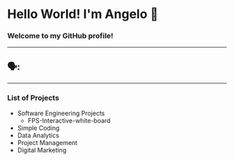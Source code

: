 # Hello World! I'm Angelo 👋
### Welcome to my GitHub profile!
---
## 🗣️: 

---
### List of Projects
* Software Engineering Projects
  * FPS-Interactive-white-board
* Simple Coding 
* Data Analytics
* Project Management
* Digital Marketing

<!--
**angeloparayno/angeloparayno** is a ✨ _special_ ✨ repository because its `README.md` (this file) appears on your GitHub profile.

Here are some ideas to get you started:

- 🔭 I’m currently working on ...
- 🌱 I’m currently learning ...
- 👯 I’m looking to collaborate on ...
- 🤔 I’m looking for help with ...
- 💬 Ask me about ...
- 📫 How to reach me: ...
- 😄 Pronouns: ...
- ⚡ Fun fact: ...
-->
